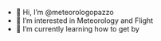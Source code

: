 - 👋 Hi, I’m @meteorologopazzo
- 👀 I’m interested in Meteorology and Flight
- 🌱 I’m currently learning how to get by
